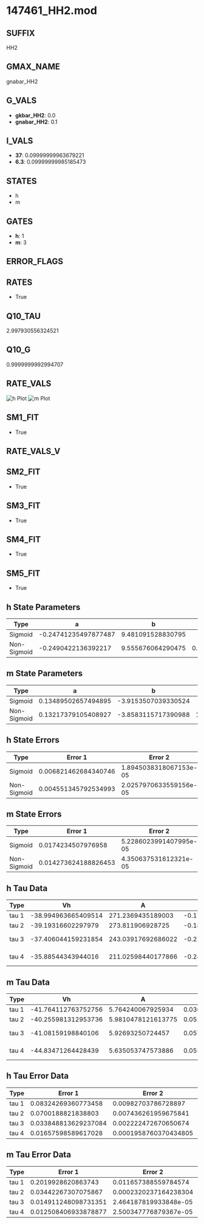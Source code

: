 # 147461_HH2.mod

## SUFFIX

HH2

## GMAX_NAME

gnabar_HH2

## G_VALS

- **gkbar_HH2**: 0.0
- **gnabar_HH2**: 0.1

## I_VALS

- **37**: 0.09999999963679221
- **6.3**: 0.09999999985185473

## STATES

- h
- m

## GATES

- **h**: 1
- **m**: 3

## ERROR_FLAGS


## RATES

- True

## Q10_TAU

2.997930556324521

## Q10_G

0.9999999992994707

## RATE_VALS

![h Plot](/Users/pbozelos/Dropbox/icg-Chai-Panos/supermodels/output_markdown_files/Na/147461_HH2.mod/images/h.png)
![m Plot](/Users/pbozelos/Dropbox/icg-Chai-Panos/supermodels/output_markdown_files/Na/147461_HH2.mod/images/m.png)

## SM1_FIT

- True

## RATE_VALS_V

## SM2_FIT

- True

## SM3_FIT

- True

## SM4_FIT

- True

## SM5_FIT

- True

## h State Parameters

| Type | a | b | c | d |
| --- | --- | --- | --- | --- |
| Sigmoid | -0.24741235497877487 | 9.481091528830795 |
| Non-Sigmoid | -0.2490422136392217 | 9.555676064290475 | 0.997270292693134 | 0.0033648110544946333 |

## m State Parameters

| Type | a | b | c | d |
| --- | --- | --- | --- | --- |
| Sigmoid | 0.13489502657494895 | -3.9153507039330524 |
| Non-Sigmoid | 0.13217379105408927 | -3.8583115717390988 | 1.0094747249642548 | -0.008523528063408378 |

## h State Errors

| Type | Error 1 | Error 2 | Error 3 |
| --- | --- | --- | --- |
| Sigmoid | 0.006821462684340746 | 1.8945038318067153e-05 | 0.005014714207802899 |
| Non-Sigmoid | 0.004551345792534993 | 2.0257970633559156e-05 | 0.003345865757331333 |

## m State Errors

| Type | Error 1 | Error 2 | Error 3 |
| --- | --- | --- | --- |
| Sigmoid | 0.0174234507976958 | 5.2286023991407995e-05 | 0.011409669464545769 |
| Non-Sigmoid | 0.014273624188826453 | 4.350637531612321e-05 | 0.009347019482339998 |

## h Tau Data

| Type | Vh | A | b1 | b2 | c1 | c2 | d1 | d2 | e1 | e2 |
| --- | --- | --- | --- | --- | --- | --- | --- | --- | --- | --- |
| tau 1 | -38.994963665409514 | 271.2369435189003 | -0.17234562842873077 | -0.058019884627950276 |
| tau 2 | -39.19316602297979 | 273.811906928725 | -0.18081075653811474 | 0.0011172311458313986 | -0.06282272376591305 | -0.00013867224369912309 |
| tau 3 | -37.406044159231854 | 243.03917692686022 | -0.2208050031498987 | 0.0037451571971551622 | -1.883830449857799e-05 | -0.04465442909102816 | 0.00026327554338548737 | 1.8734552150143335e-06 |
| tau 4 | -35.88544343944016 | 211.02598440177866 | -0.24419107084466388 | 0.005632549270001782 | -4.9746088293521956e-05 | 1.4822416363322844e-07 | -0.022434608226840683 | 0.0008472725372971253 | 3.029707898155609e-06 | -6.624570962958927e-08 |

## m Tau Data

| Type | Vh | A | b1 | b2 | c1 | c2 | d1 | d2 | e1 | e2 |
| --- | --- | --- | --- | --- | --- | --- | --- | --- | --- | --- |
| tau 1 | -41.764112763752756 | 5.764240067925934 | 0.03610271326809061 | 0.022652279427422473 |
| tau 2 | -40.255981312953736 | 5.9810478121613775 | 0.051464737378761366 | 0.00041101288988842596 | 0.03213162159544822 | -0.00011593886761746903 |
| tau 3 | -41.08159198840106 | 5.92693250724457 | 0.057677023333474624 | 0.0007246331858796147 | 3.811813440394504e-06 | 0.03394456883328739 | -0.00017893521319574453 | 3.8858021720681013e-07 |
| tau 4 | -44.83471264428439 | 5.635053747573886 | 0.05554759292247326 | 0.0006631912241016697 | 4.701456812431705e-07 | -4.4127422061389346e-08 | 0.02364807795031053 | 7.293956594465476e-05 | -1.8807442768312459e-06 | 6.913843261751866e-09 |

## h Tau Error Data

| Type | Error 1 | Error 2 | Error 3 |
| --- | --- | --- | --- |
| tau 1 | 0.08324269360773458 | 0.00982703786728897 | 0.06049752012197816 |
| tau 2 | 0.0700188821838803 | 0.007436261959675841 | 0.050886973381699015 |
| tau 3 | 0.033848813629237084 | 0.002222472670650674 | 0.024599988237881672 |
| tau 4 | 0.01657598589617028 | 0.0001958760370434805 | 0.012046775480629216 |

## m Tau Error Data

| Type | Error 1 | Error 2 | Error 3 |
| --- | --- | --- | --- |
| tau 1 | 0.2019928620863743 | 0.011657388559784574 | 0.06686414987874781 |
| tau 2 | 0.03442267307075867 | 0.0002320237164238304 | 0.011394673790235899 |
| tau 3 | 0.014911248098731351 | 2.464187819933848e-05 | 0.004935956238525035 |
| tau 4 | 0.012508406933878877 | 2.500347776879367e-05 | 0.004140562133396612 |

